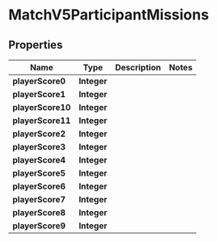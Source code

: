

# MatchV5ParticipantMissions


## Properties

| Name | Type | Description | Notes |
|------------ | ------------- | ------------- | -------------|
|**playerScore0** | **Integer** |  |  |
|**playerScore1** | **Integer** |  |  |
|**playerScore10** | **Integer** |  |  |
|**playerScore11** | **Integer** |  |  |
|**playerScore2** | **Integer** |  |  |
|**playerScore3** | **Integer** |  |  |
|**playerScore4** | **Integer** |  |  |
|**playerScore5** | **Integer** |  |  |
|**playerScore6** | **Integer** |  |  |
|**playerScore7** | **Integer** |  |  |
|**playerScore8** | **Integer** |  |  |
|**playerScore9** | **Integer** |  |  |



